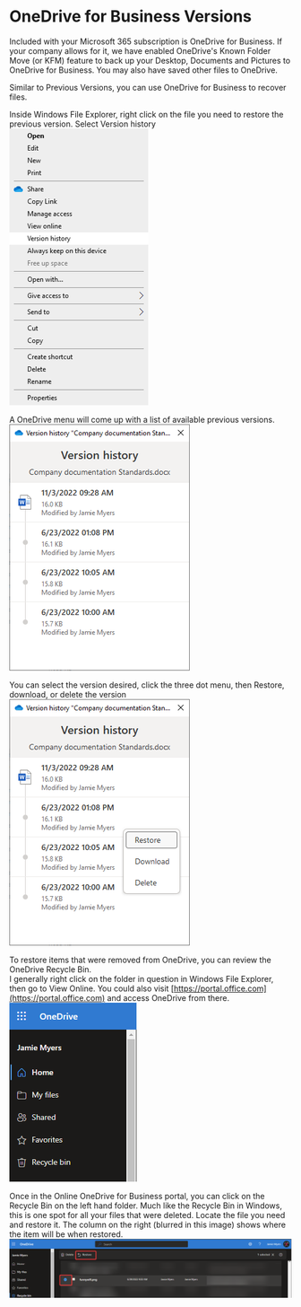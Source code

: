 # OneDrive for Business Versions

Included with your Microsoft 365 subscription is OneDrive for Business. If your company allows for it, we have enabled OneDrive's Known Folder Move (or KFM) feature to back up your Desktop, Documents and Pictures to OneDrive for Business. You may also have saved other files to OneDrive.&#x20;

Similar to Previous Versions, you can use OneDrive for Business to recover files.&#x20;

Inside Windows File Explorer, right click on the file you need to restore the previous version. Select Version history\
![](<../../../.gitbook/assets/image (4) (1).png>)

A OneDrive menu will come up with a list of available previous versions.\
![](<../../../.gitbook/assets/image (13).png>)

You can select the version desired, click the three dot menu, then Restore, download, or delete the version\
![](<../../../.gitbook/assets/image (3) (1).png>)



To restore items that were removed from OneDrive, you can review the OneDrive Recycle Bin.\
I generally right click on the folder in question in Windows File Explorer, then go to View Online. You could also visit [https://portal.office.com](https://portal.office.com) and access OneDrive from there. \
![](<../../../.gitbook/assets/image (18) (1).png>)

Once in the Online OneDrive for Business portal, you can click on the Recycle Bin on the left hand folder. Much like the Recycle Bin in Windows, this is one spot for all your files that were deleted. Locate the file you need and restore it. The column on the right (blurred in this image) shows where the item will be when restored. \
![](<../../../.gitbook/assets/image (2) (1).png>)

